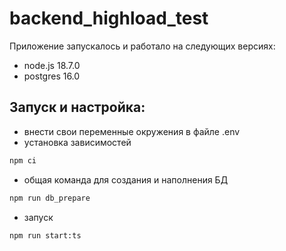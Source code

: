# backend_highload_test
Приложение запускалось и работало на следующих версиях:
- node.js 18.7.0
- postgres  16.0
## Запуск и настройка:
- внести свои переменные окружения в файле .env
- установка зависимостей
```sh
npm ci
```
- общая команда для создания и наполнения БД
```sh
npm run db_prepare
```
- запуск 
```sh
npm run start:ts
```
